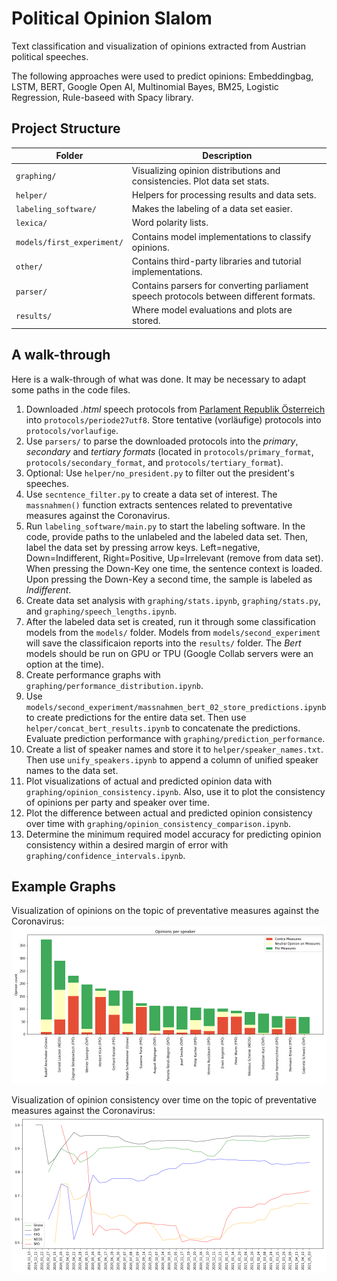 # Political Opinion Slalom

Text classification and visualization of opinions extracted from Austrian political speeches.

The following approaches were used to predict opinions: Embeddingbag, LSTM, BERT, Google Open AI, Multinomial Bayes, BM25, Logistic Regression, Rule-baseed with Spacy library.

## Project Structure
| Folder                     | Description                                                                            |
|----------------------------|----------------------------------------------------------------------------------------|
| `graphing/`                | Visualizing opinion distributions and consistencies. Plot data set stats.              |
| `helper/`                  | Helpers for processing results and data sets.                                          |
| `labeling_software/`       | Makes the labeling of a data set easier.                                               |
| `lexica/`                  | Word polarity lists.                                                                   |
| `models/first_experiment/` | Contains model implementations to classify opinions.                                   |
| `other/`                   | Contains third-party libraries and tutorial implementations.                           |
| `parser/`                  | Contains parsers for converting parliament speech protocols between different formats. |
| `results/`                 | Where model evaluations and plots are stored.                                          |

## A walk-through

Here is a walk-through of what was done. It may be necessary to adapt some paths in the code files.

1. Downloaded _.html_ speech protocols from [Parlament Republik Österreich](https://www.parlament.gv.at/PAKT/STPROT/) into `protocols/periode27utf8`. Store tentative (vorläufige) protocols into `protocols/vorlaufige`.
2. Use `parsers/` to parse the downloaded protocols into the _primary_, _secondary_ and _tertiary formats_ (located in `protocols/primary_format`, `protocols/secondary_format`, and `protocols/tertiary_format`).
3. Optional: Use `helper/no_president.py` to filter out the president's speeches.
4. Use `secntence_filter.py` to create a data set of interest. The `massnahmen()` function extracts sentences related to preventative measures against the Coronavirus.
5. Run `labeling_software/main.py` to start the labeling software. In the code, provide paths to the unlabeled and the labeled data set. Then, label the data set by pressing arrow keys. Left=negative, Down=Indifferent, Right=Positive, Up=Irrelevant (remove from data set). When pressing the Down-Key one time, the sentence context is loaded. Upon pressing the Down-Key a second time, the sample is labeled as _Indifferent_. 
6. Create data set analysis with `graphing/stats.ipynb`, `graphing/stats.py`, and `graphing/speech_lengths.ipynb`.
7. After the labeled data set is created, run it through some classification models from the `models/` folder. Models from `models/second_experiment` will save the classificaion reports into the `results/` folder. The _Bert_ models should be run on GPU or TPU (Google Collab servers were an option at the time).
8. Create performance graphs with `graphing/performance_distribution.ipynb`.
9. Use `models/second_experiment/massnahmen_bert_02_store_predictions.ipynb` to create predictions for the entire data set. Then use `helper/concat_bert_results.ipynb` to concatenate the predictions. Evaluate prediction performance with `graphing/prediction_performance`.
10. Create a list of speaker names and store it to `helper/speaker_names.txt`. Then use `unify_speakers.ipynb` to append a column of unified speaker names to the data set.
11. Plot visualizations of actual and predicted opinion data with `graphing/opinion_consistency.ipynb`. Also, use it to plot the consistency of opinions per party and speaker over time.
12. Plot the difference between actual and predicted opinion consistency over time with `graphing/opinion_consistency_comparison.ipynb`.
13. Determine the minimum required model accuracy for predicting opinion consistency within a desired margin of error with `graphing/confidence_intervals.ipynb`.

## Example Graphs

Visualization of opinions on the topic of preventative measures against the Coronavirus: ![Plot of opinion distribution per speaker](results/opinion_measures_actual_per_speaker.png "Opinion distribution per speaker")

Visualization of opinion consistency over time on the topic of preventative measures against the Coronavirus: ![Plot of opinion consistency per party over time](results/opinion_measures_actual_consistency_over_time_per_party_big.png "Opinion consistency per party over time")
